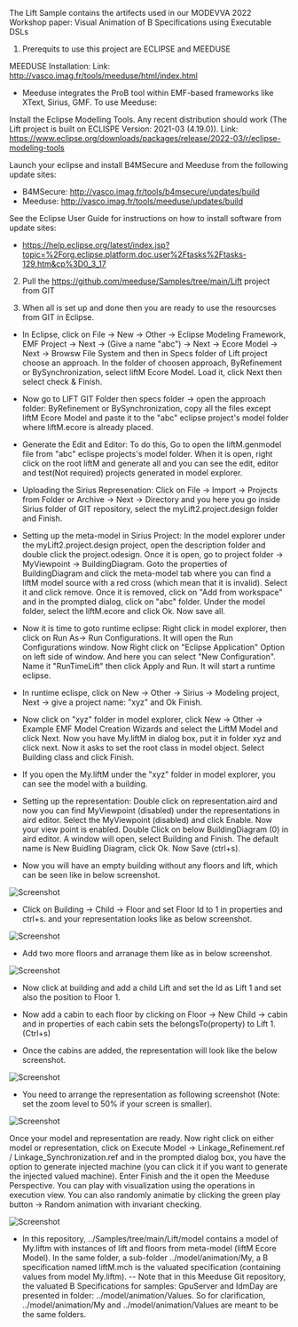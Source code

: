 The Lift Sample contains the artifects used in our MODEVVA 2022 Workshop paper: Visual Animation of B Specifications using Executable DSLs

1. Prerequits to use this project are ECLIPSE and MEEDUSE

MEEDUSE Installation: Link: http://vasco.imag.fr/tools/meeduse/html/index.html

- Meeduse integrates the ProB tool within EMF-based frameworks like XText, Sirius, GMF. To use Meeduse:

Install the Eclipse Modelling Tools. Any recent distribution should work (The Lift project is built on ECLISPE Version: 2021-03 (4.19.0)). Link: https://www.eclipse.org/downloads/packages/release/2022-03/r/eclipse-modeling-tools


Launch your eclipse and install B4MSecure and Meeduse from the following update sites:
- B4MSecure: http://vasco.imag.fr/tools/b4msecure/updates/build
- Meeduse: http://vasco.imag.fr/tools/meeduse/updates/build

See the Eclipse User Guide for instructions on how to install software from update sites:
- https://help.eclipse.org/latest/index.jsp?topic=%2Forg.eclipse.platform.doc.user%2Ftasks%2Ftasks-129.htm&cp%3D0_3_17

2. Pull the https://github.com/meeduse/Samples/tree/main/Lift project from GIT

3. When all is set up and done then you are ready to use the resourcses from GIT in Eclipse.

- In Eclipse, click on File -> New -> Other -> Eclipse Modeling Framework, EMF Project -> Next -> (Give a name "abc") -> Next -> Ecore Model -> Next -> Browsw File System and then in Specs folder of Lift project choose an approach. In the folder of choosen approach, ByRefinement or BySynchronization, select liftM Ecore Model. Load it, click Next then select check & Finish.

- Now go to LIFT GIT Folder then specs folder -> open the approach folder: ByRefinement or BySynchronization, copy all the files except liftM Ecore Model and paste it to the "abc" eclipse project's model folder where liftM.ecore is already placed. 

- Generate the Edit and Editor: To do this, Go to  open the liftM.genmodel file from "abc" eclispe projects's model folder. When it is open, right click on the root liftM and generate all and you can see the edit, editor and test(Not required) projects generated in model explorer. 

- Uploading the Sirius Represenation: Click on File -> Import -> Projects from Folder or Archive -> Next -> Directory and you here you go inside Sirius folder of GIT repository, select the myLift2.project.design folder and Finish. 

- Setting up the meta-model in Sirius Project: In the model explorer under the myLift2.project.design project, open the description folder and double click the project.odesign. Once it is open, go to project folder -> MyViewpoint -> BuildingDiagram. Goto the properties of BuildingDiagram and click the meta-model tab where you can find a liftM model source with a red cross (which mean  that it is invalid). Select it and click remove. Once it is removed, click on "Add from workspace" and in the prompted dialog, click on "abc" folder. Under the model folder, select the liftM.ecore and click Ok. Now save all. 

- Now it is time to goto runtime eclipse: Right click in model explorer, then click on Run As-> Run Configurations. It will open the Run Configurations window. Now Right click on "Eclipse Application" Option on left side of window. And here you can select "New Configuration". Name it "RunTimeLift" then click Apply and Run. It will start a runtime eclipse.
 

- In runtime eclispe, click on New -> Other -> Sirius -> Modeling project, Next -> give a project name: "xyz" and Ok Finish. 

- Now click on "xyz" folder in model explorer, click New -> Other -> Example EMF Model Creation Wizards and select the LiftM Model and click Next.  Now you have My.liftM in dialog box, put it in folder xyz and click next. Now it asks to set the root class in model object. Select Building class and click Finish. 

- If you open the My.liftM under the "xyz" folder in model explorer, you can see the model with a building. 

- Setting up the representation: Double click on representation.aird and now you can find MyViewpoint (disabled) under the representations in aird editor. Select the MyViewpoint (disabled) and click Enable. Now your view point is enabled. Double Click on below BuildingDiagram (0) in aird editor. A window will open, select Building and Finish. The default name is New Buidling Diagram, click Ok. Now Save (ctrl+s).

- Now you will have an empty building without any floors and lift, which can be seen like in below screenshot.

![Screenshot](./Images/screenShot1.png)

- Click on Building -> Child -> Floor and set Floor Id to 1 in properties and ctrl+s. and your representation looks like as below screenshot.

![Screenshot](./Images/screenShot2.png)

- Add two more floors and arranage them like as in below screenshot. 

![Screenshot](./Images/screenShot3.png)

- Now click at building and add a child Lift and set the Id as Lift 1  and set also the position to Floor 1. 

- Now add a cabin to each floor by clicking on Floor -> New Child -> cabin and in properties of each cabin sets the belongsTo(property) to Lift 1. (Ctrl+s)

- Once the cabins are added, the representation will look like the below screenshot.

![Screenshot](./Images/screenShot5.png)

- You need to arrange the representation as following screenshot (Note: set the zoom level to 50% if your screen is smaller).

![Screenshot](./Images/screenShot6.png)

Once your model and representation are ready. Now right click on either model or representation, click on Execute Model -> Linkage_Refinement.ref / Linkage_Synchronization.ref and in the prompted dialog box, you have the option to generate injected machine (you can click it if you want to generate the injected valued machine). Enter Finish and the it open the Meeduse Perspective. You can play with visualization using the operations in execution view. You can also randomly animatie by clicking the green play button -> Random animation with invariant checking. 

![Screenshot](./Images/GIF.gif)

- In this repository, ../Samples/tree/main/Lift/model contains a model of My.liftm with instances of lift and floors from meta-model (liftM Ecore Model). In the same folder, a sub-folder ../model/animation/My, a B specification named liftM.mch is the valuated specification (containing values from model My.liftm).
-- Note that in this Meeduse Git repository, the valuated B Specifications for samples: GpuServer and IdmDay are presented in folder: ../model/animation/Values. So for clarification, ../model/animation/My and ../model/animation/Values are meant to be the same folders.